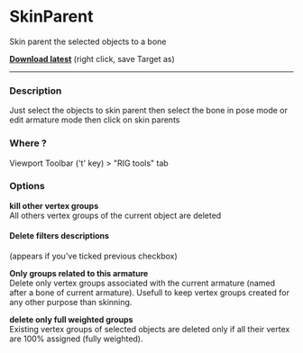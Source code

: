 # SkinParent

Skin parent the selected objects to a bone
  
**[Download latest](https://raw.githubusercontent.com/Pullusb/SkinParent/master/skinParent.py)** (right click, save Target as)  
  
---
### Description

Just select the objects to skin parent then select the bone in pose mode or edit armature mode then click on skin parents 


### Where ?

Viewport Toolbar ('t' key) > "RIG tools" tab  

<!-- Old method
**Target rig**  
Select the armature. Important note : In this list you see the Armature *Data* name, not the Armature *object* name

**Target bone** (appears once you've selected an armature)  
List the bones of the targeted rig
-->

### Options

**kill other vertex groups**  
All others vertex groups of the current object are deleted  

#### Delete filters descriptions  
(appears if you've ticked previous checkbox)

**Only groups related to this armature**  
Delete only vertex groups associated with the current armature (named after a bone of current armature).
Usefull to keep vertex groups created for any other purpose than skinning.

**delete only full weighted groups**   
Existing vertex groups of selected objects are deleted only if all their vertex are 100% assigned (fully weighted).

<!-- Old method
![skin parent panel](https://github.com/Pullusb/images_repo/raw/master/blender_SkinParent_panel.png)
-->
